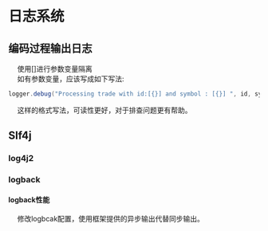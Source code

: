 

# 日志系统
## 编码过程输出日志  
<!-- 
如何在12个小时，搞定日志监控？
https://mp.weixin.qq.com/s/6Bjr1PUAC98IIaxBFcECNw

LogBack的filter的应用
https://blog.csdn.net/wangzhan0123/article/details/81219789

Slf4j适配日志原理 
https://mp.weixin.qq.com/s/hGtkjhG1Wz9BwrLKU4ph-w

mybatis日志功能是如何设计的？ 
https://mp.weixin.qq.com/s/JkdszV7Oy9E9cITNebY2NA

日志打印的15个建议 
https://mp.weixin.qq.com/s/D7rye88cki8rXMg0v1-dVw

-->  
&emsp; 使用[]进行参数变量隔离  
&emsp; 如有参数变量，应该写成如下写法:  

```java
logger.debug("Processing trade with id:[{}] and symbol : [{}] ", id, symbol);
```
&emsp; 这样的格式写法，可读性更好，对于排查问题更有帮助。  

## Slf4j  
### log4j2
<!-- 

https://blog.csdn.net/qq_43842093/article/details/123027783
log4j2异步日志的使用
https://blog.csdn.net/qq_26323323/article/details/124741008
https://blog.csdn.net/w1047667241/article/details/115894754

SpringBoot+log4j2.xml使用application.yml属性值
https://www.cnblogs.com/extjava/p/7553642.html

-->

### logback

#### logback性能
&emsp; 修改logbcak配置，使用框架提供的异步输出代替同步输出。  

<!-- 

logback日志导致的性能问题
https://blog.csdn.net/qq_38536878/article/details/123821072

-->


